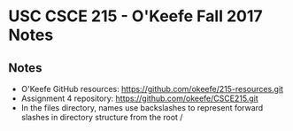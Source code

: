 USC CSCE 215 - O'Keefe Fall 2017 Notes
======================================

Notes
-----
* O'Keefe GitHub resources: https://github.com/okeefe/215-resources.git
* Assignment 4 repository: https://github.com/okeefe/CSCE215.git
* In the files directory, names use backslashes to represent forward slashes in directory structure from the root /

